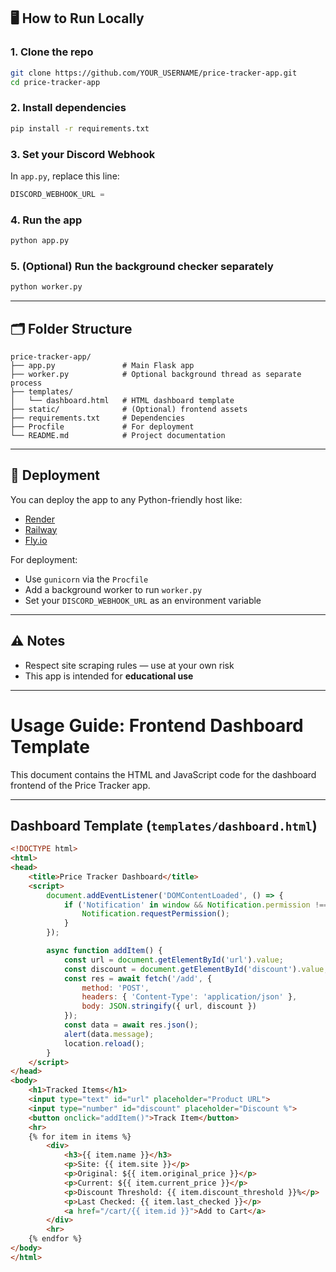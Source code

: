 ## 🖥 How to Run Locally

### 1. Clone the repo
```bash
git clone https://github.com/YOUR_USERNAME/price-tracker-app.git
cd price-tracker-app
```

### 2. Install dependencies
```bash
pip install -r requirements.txt
```

### 3. Set your Discord Webhook
In `app.py`, replace this line:
```python
DISCORD_WEBHOOK_URL = 
```


### 4. Run the app
```bash
python app.py
```

### 5. (Optional) Run the background checker separately
```bash
python worker.py
```

---

## 🗂 Folder Structure

```
price-tracker-app/
├── app.py               # Main Flask app
├── worker.py            # Optional background thread as separate process
├── templates/
│   └── dashboard.html   # HTML dashboard template
├── static/              # (Optional) frontend assets
├── requirements.txt     # Dependencies
├── Procfile             # For deployment
└── README.md            # Project documentation
```

---

## 🚀 Deployment

You can deploy the app to any Python-friendly host like:
- [Render](https://render.com)
- [Railway](https://railway.app)
- [Fly.io](https://fly.io)

For deployment:
- Use `gunicorn` via the `Procfile`
- Add a background worker to run `worker.py`
- Set your `DISCORD_WEBHOOK_URL` as an environment variable

---

## ⚠️ Notes

- Respect site scraping rules — use at your own risk
- This app is intended for **educational use**

---


# Usage Guide: Frontend Dashboard Template

This document contains the HTML and JavaScript code for the dashboard frontend of the Price Tracker app.

---

## Dashboard Template (`templates/dashboard.html`)

```html
<!DOCTYPE html>
<html>
<head>
    <title>Price Tracker Dashboard</title>
    <script>
        document.addEventListener('DOMContentLoaded', () => {
            if ('Notification' in window && Notification.permission !== 'granted') {
                Notification.requestPermission();
            }
        });

        async function addItem() {
            const url = document.getElementById('url').value;
            const discount = document.getElementById('discount').value;
            const res = await fetch('/add', {
                method: 'POST',
                headers: { 'Content-Type': 'application/json' },
                body: JSON.stringify({ url, discount })
            });
            const data = await res.json();
            alert(data.message);
            location.reload();
        }
    </script>
</head>
<body>
    <h1>Tracked Items</h1>
    <input type="text" id="url" placeholder="Product URL">
    <input type="number" id="discount" placeholder="Discount %">
    <button onclick="addItem()">Track Item</button>
    <hr>
    {% for item in items %}
        <div>
            <h3>{{ item.name }}</h3>
            <p>Site: {{ item.site }}</p>
            <p>Original: ${{ item.original_price }}</p>
            <p>Current: ${{ item.current_price }}</p>
            <p>Discount Threshold: {{ item.discount_threshold }}%</p>
            <p>Last Checked: {{ item.last_checked }}</p>
            <a href="/cart/{{ item.id }}">Add to Cart</a>
        </div>
        <hr>
    {% endfor %}
</body>
</html>
